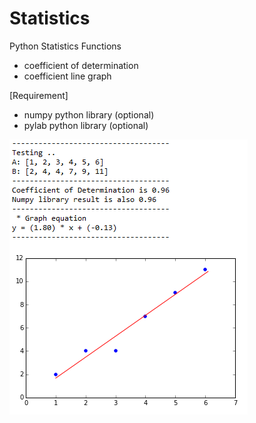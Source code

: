 # Statistics
Python Statistics Functions
- coefficient of determination
- coefficient line graph

[Requirement]
- numpy python library (optional)
- pylab python library (optional)

![alt tag](https://github.com/Ezpy/Statistics/blob/master/Screenshot.png)